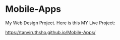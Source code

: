 # Mobile-Apps
My Web Design Project. Here is this MY Live Project:

https://tanviruthsho.github.io/Mobile-Apps/
